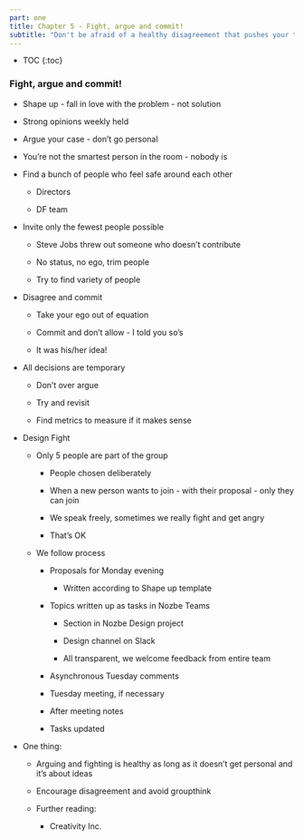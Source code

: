 ```yaml
---
part: one
title: Chapter 5 - Fight, argue and commit!
subtitle: "Don't be afraid of a healthy disagreement that pushes your team forward!"
---
```


* TOC
{:toc}

### Fight, argue and commit!

- Shape up - fall in love with the problem - not solution

- Strong opinions weekly held

- Argue your case - don’t go personal

- You’re not the smartest person in the room - nobody is

- Find a bunch of people who feel safe around each other

	- Directors

	- DF team

- Invite only the fewest people possible

	- Steve Jobs threw out someone who doesn’t contribute

	- No status, no ego, trim people

	- Try to find variety of people

- Disagree and commit

	- Take your ego out of equation

	- Commit and don’t allow - I told you so’s

	- It was his/her idea!

- All decisions are temporary

	- Don’t over argue

	- Try and revisit

	- Find metrics to measure if it makes sense

- Design Fight

	- Only 5 people are part of the group

		- People chosen deliberately

		- When a new person wants to join - with their proposal - only they can join

		- We speak freely, sometimes we really fight and get angry

		- That’s OK

	- We follow process

		- Proposals for Monday evening

			- Written according to Shape up template

		- Topics written up as tasks in Nozbe Teams

			- Section in Nozbe Design project

			- Design channel on Slack

			- All transparent, we welcome feedback from entire team

		- Asynchronous Tuesday comments

		- Tuesday meeting, if necessary

		- After meeting notes

		- Tasks updated

- One thing:

	- Arguing and fighting is healthy as long as it doesn’t get personal and it’s about ideas

	- Encourage disagreement and avoid groupthink

	- Further reading:

		- Creativity Inc.
